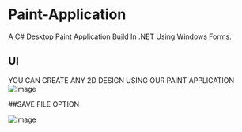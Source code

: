 # Paint-Application
A C# Desktop Paint Application Build In .NET Using Windows Forms.

## UI
YOU CAN CREATE ANY 2D DESIGN USING OUR PAINT APPLICATION
![image](https://github.com/user-attachments/assets/3968c228-00e0-43f5-ae60-eb64aaccbad4)


##SAVE FILE OPTION

![image](https://github.com/user-attachments/assets/a35222f8-490f-4d5b-a66d-9d202146c2ff)
